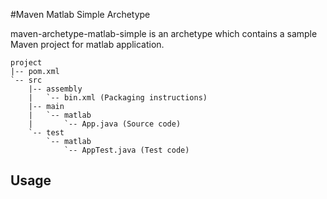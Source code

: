 #Maven Matlab Simple Archetype

maven-archetype-matlab-simple is an archetype which contains a sample Maven project for matlab application.

	project
	|-- pom.xml
	`-- src
		|-- assembly
		|	`-- bin.xml (Packaging instructions)
	    |-- main
	    |   `-- matlab
	    |       `-- App.java (Source code)
	    `-- test
	        `-- matlab
	            `-- AppTest.java (Test code)

## Usage

	            